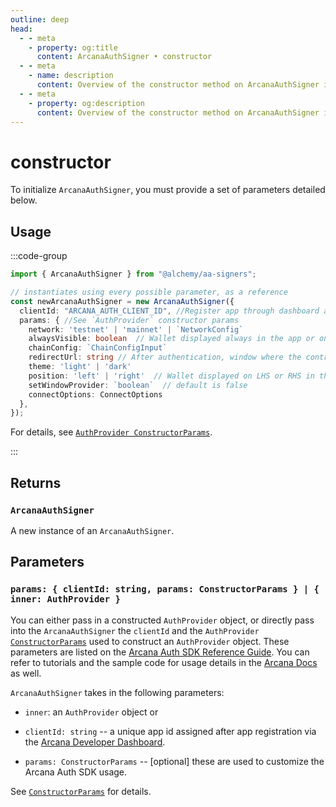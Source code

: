 ```yaml
---
outline: deep
head:
  - - meta
    - property: og:title
      content: ArcanaAuthSigner • constructor
  - - meta
    - name: description
      content: Overview of the constructor method on ArcanaAuthSigner in aa-signers
  - - meta
    - property: og:description
      content: Overview of the constructor method on ArcanaAuthSigner in aa-signers
---
```


# constructor

To initialize `ArcanaAuthSigner`, you must provide a set of parameters detailed below.

## Usage

:::code-group

```ts [example.ts]
import { ArcanaAuthSigner } from "@alchemy/aa-signers";

// instantiates using every possible parameter, as a reference
const newArcanaAuthSigner = new ArcanaAuthSigner({
  clientId: "ARCANA_AUTH_CLIENT_ID", //Register app through dashboard and get clientId
  params: { //See `AuthProvider` constructor params
    network: 'testnet' | 'mainnet' | `NetworkConfig`
    alwaysVisible: boolean  // Wallet displayed always in the app or only when a transaction needs review
    chainConfig: `ChainConfigInput`
    redirectUrl: string // After authentication, window where the control returns
    theme: 'light' | 'dark'
    position: 'left' | 'right'  // Wallet displayed on LHS or RHS in the app context
    setWindowProvider: `boolean`  // default is false
    connectOptions: ConnectOptions
  },
});
```

For details, see [`AuthProvider ConstructorParams`](https://authsdk-ref-guide.netlify.app/interfaces/constructorparams).

:::

## Returns

### `ArcanaAuthSigner`

A new instance of an `ArcanaAuthSigner`.

## Parameters

### `params: { clientId: string, params: ConstructorParams } | { inner: AuthProvider }`

You can either pass in a constructed `AuthProvider` object, or directly pass into the `ArcanaAuthSigner` the `clientId` and the `AuthProvider` [`ConstructorParams`](https://authsdk-ref-guide.netlify.app/interfaces/constructorparams) used to construct an `AuthProvider` object. These parameters are listed on the [Arcana Auth SDK Reference Guide](https://authsdk-ref-guide.netlify.app/interfaces/constructorparams). You can refer to tutorials and the sample code for usage details in the [Arcana Docs](https://docs.arcana.network/tutorials/code-samples/web/) as well.

`ArcanaAuthSigner` takes in the following parameters:

- `inner`: an `AuthProvider` object
  or
- `clientId: string` -- a unique app id assigned after app registration via the [Arcana Developer Dashboard](https://dashboard.arcana.network/).

- `params: ConstructorParams` -- [optional] these are used to customize the Arcana Auth SDK usage.

See [`ConstructorParams`](https://authsdk-ref-guide.netlify.app/interfaces/constructorparams) for details.
